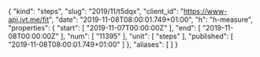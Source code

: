 {
  "kind": "steps",
  "slug": "2019/11/t5dqx",
  "client_id": "https://www-api.jvt.me/fit",
  "date": "2019-11-08T08:00:01.749+01:00",
  "h": "h-measure",
  "properties": {
    "start": [
      "2019-11-07T00:00:00Z"
    ],
    "end": [
      "2019-11-08T00:00:00Z"
    ],
    "num": [
      "11395"
    ],
    "unit": [
      "steps"
    ],
    "published": [
      "2019-11-08T08:00:01.749+01:00"
    ]
  },
  "aliases": [
  ]
}
